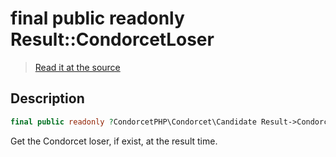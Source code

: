 # final public readonly Result::CondorcetLoser

> [Read it at the source](https://github.com/julien-boudry/Condorcet/blob/master/src/Result.php#L22)

## Description    

```php
final public readonly ?CondorcetPHP\Condorcet\Candidate Result->CondorcetLoser 
```

Get the Condorcet loser, if exist, at the result time.
